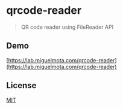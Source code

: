 # qrcode-reader

> QR code reader using FileReader API

## Demo

[https://lab.miguelmota.com/qrcode-reader](https://lab.miguelmota.com/qrcode-reader)

## License

[MIT](LICENSE)